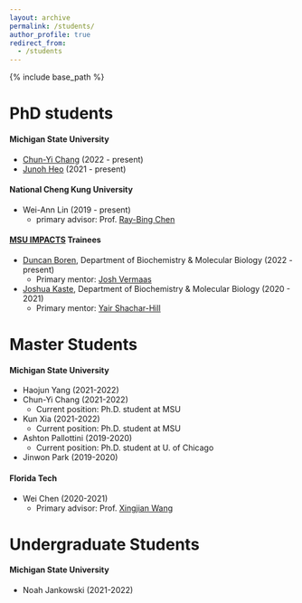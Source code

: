 ```yaml
---
layout: archive
permalink: /students/
author_profile: true
redirect_from:
  - /students
---
```


{% include base_path %}

PhD students
======

#### Michigan State University

* [Chun-Yi Chang](https://stt.natsci.msu.edu/directory/tas-doctoral/chun-yi-chang/) (2022 -  present)
* [Junoh Heo](https://stt.natsci.msu.edu/directory/tas-doctoral/junoh-heo/) (2021 -  present)

#### National Cheng Kung University

* Wei-Ann Lin (2019 -  present) 
    * primary advisor: Prof. [Ray-Bing Chen](https://sites.google.com/view/ray-bingchenswebsite/home)

#### [MSU IMPACTS](https://impacts.natsci.msu.edu/) Trainees

* [Duncan Boren](https://mps.natsci.msu.edu/research-people/students/duncan-boren/), Department of Biochemistry & Molecular Biology (2022 -  present) 
    * Primary mentor: [Josh Vermaas](https://prl.natsci.msu.edu/people/faculty/josh-vermaas/)
* [Joshua Kaste](https://bmb.natsci.msu.edu/graduate-students/bmb-graduate-students/joshua-kaste/), Department of Biochemistry & Molecular Biology (2020 -  2021) 
    * Primary mentor: [Yair Shachar-Hill](https://plantbiology.natsci.msu.edu/directory/yair-shachar-hill/)


  
Master Students
======

#### Michigan State University

* Haojun Yang  (2021-2022)
* Chun-Yi Chang (2021-2022)
    * Current position: Ph.D. student at MSU
* Kun Xia (2021-2022) 
    * Current position: Ph.D. student at MSU
* Ashton Pallottini (2019-2020)
    * Current position: Ph.D. student at U. of Chicago
* Jinwon Park (2019-2020)

#### Florida Tech

* Wei Chen (2020-2021)
    * Primary advisor: Prof. [Xingjian Wang](https://www.depe.tsinghua.edu.cn/depeen/info/1297/1261.htm)

Undergraduate Students
======

#### Michigan State University

* Noah Jankowski (2021-2022)

